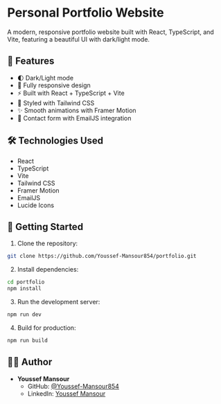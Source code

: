 # Personal Portfolio Website

A modern, responsive portfolio website built with React, TypeScript, and Vite, featuring a beautiful UI with dark/light mode.

## 🚀 Features

- 🌓 Dark/Light mode
- 📱 Fully responsive design
- ⚡ Built with React + TypeScript + Vite
- 🎨 Styled with Tailwind CSS
- ✨ Smooth animations with Framer Motion
- 📧 Contact form with EmailJS integration

## 🛠️ Technologies Used

- React
- TypeScript
- Vite
- Tailwind CSS
- Framer Motion
- EmailJS
- Lucide Icons

## 🚀 Getting Started

1. Clone the repository:
```bash
git clone https://github.com/Youssef-Mansour854/portfolio.git
```

2. Install dependencies:
```bash
cd portfolio
npm install
```

3. Run the development server:
```bash
npm run dev
```

4. Build for production:
```bash
npm run build
```

## 👨‍💻 Author

- **Youssef Mansour**
  - GitHub: [@Youssef-Mansour854](https://github.com/Youssef-Mansour854)
  - LinkedIn: [Youssef Mansour](https://www.linkedin.com/in/youssef-mansour-620845251/)
